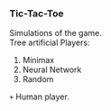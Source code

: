 ### Tic-Tac-Toe
Simulations of the game.  
Tree artificial Players:  
1. Minimax
2. Neural Network
3. Random  

`+` Human player.